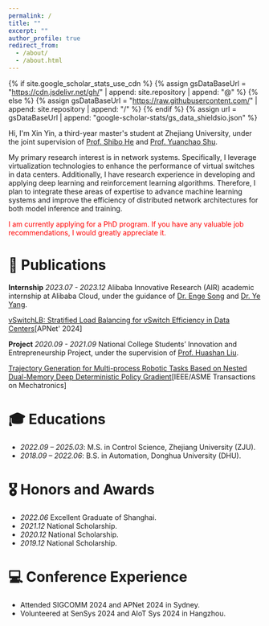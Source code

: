 ```yaml
---
permalink: /
title: ""
excerpt: ""
author_profile: true
redirect_from: 
  - /about/
  - /about.html
---
```


{% if site.google_scholar_stats_use_cdn %}
{% assign gsDataBaseUrl = "https://cdn.jsdelivr.net/gh/" | append: site.repository | append: "@" %}
{% else %}
{% assign gsDataBaseUrl = "https://raw.githubusercontent.com/" | append: site.repository | append: "/" %}
{% endif %}
{% assign url = gsDataBaseUrl | append: "google-scholar-stats/gs_data_shieldsio.json" %}

<span class='anchor' id='about-me'></span>

Hi, I'm Xin Yin, a third-year master's student at Zhejiang University, under the joint supervision of [Prof. Shibo He](https://person.zju.edu.cn/en/shibohe) and [Prof. Yuanchao Shu](https://yshu.org/).

My primary research interest is in network systems. Specifically, I leverage virtualization technologies to enhance the performance of virtual switches in data centers. Additionally, I have research experience in developing and applying deep learning and reinforcement learning algorithms. Therefore, I plan to integrate these areas of expertise to advance machine learning systems and improve the efficiency of distributed network architectures for both model inference and training.

<span style="color:red">I am currently applying for a PhD program. If you have any valuable job recommendations, I would greatly appreciate it.</span>


# 📖 Publications 
<!-- <div class='paper-box'><div class='paper-box-image'><div><div class="badge"></div></div></div><div class='paper-box-text' markdown="1"></div></div> -->

**Internship** *2023.07 - 2023.12* Alibaba Innovative Research (AIR) academic internship at Alibaba Cloud, under the guidance of [Dr. Enge Song](https://ng-95.github.io/) and [Dr. Ye Yang](https://yangye-huaizhou.github.io/).

[vSwitchLB: Stratified Load Balancing for vSwitch Efficiency in Data Centers](https://dl.acm.org/doi/10.1145/3663408.3663422)[APNet' 2024]


**Project** *2020.09 - 2021.09* National College Students’ Innovation and Entrepreneurship Project, under the supervision of [Prof. Huashan Liu](https://scholar.google.com/citations?user=ts_P7MMAAAAJ&hl=zh-CN).

[Trajectory Generation for Multi-process Robotic Tasks Based on Nested Dual-Memory Deep Deterministic Policy Gradient](https://ieeexplore.ieee.org/document/9756549)[IEEE/ASME Transactions on Mechatronics] 


# 🎓 Educations
- *2022.09 – 2025.03*: M.S. in Control Science, Zhejiang University (ZJU).
- *2018.09 – 2022.06*: B.S. in Automation, Donghua University (DHU).

# 🎖 Honors and Awards
- *2022.06* Excellent Graduate of Shanghai.
- *2021.12* National Scholarship. 
- *2020.12* National Scholarship. 
- *2019.12* National Scholarship.

# 💻 Conference Experience
- Attended SIGCOMM 2024 and APNet 2024 in Sydney.
- Volunteered at SenSys 2024 and AIoT Sys 2024 in Hangzhou.


